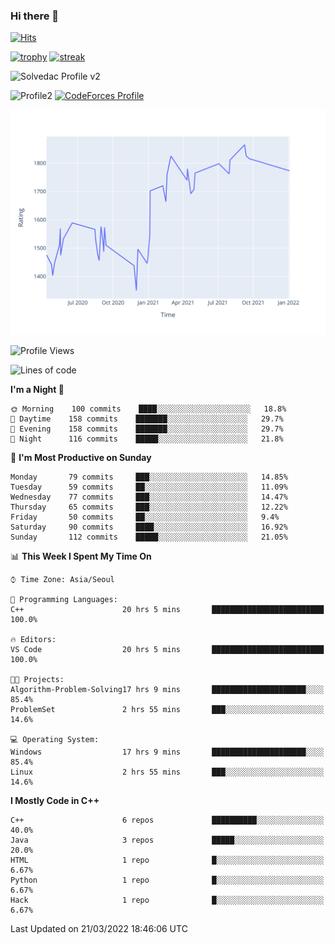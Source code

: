 ### Hi there 👋

<!--
**ingyu1008/ingyu1008** is a ✨ _special_ ✨ repository because its `README.md` (this file) appears on your GitHub profile.

Here are some ideas to get you started:

- 🔭 I’m currently working on ...
- 🌱 I’m currently learning ...
- 👯 I’m looking to collaborate on ...
- 🤔 I’m looking for help with ...
- 💬 Ask me about ...
- 📫 How to reach me: ...
- 😄 Pronouns: ...
- ⚡ Fun fact: ...
[![Github Profile](https://github-readme-stats.vercel.app/api?username=ingyu1008&count_private=true&hide=contribs,prs&show_icons=true&theme=vue-dark)](https://github.com/ingyu1008)  
-->
[![Hits](https://hits.seeyoufarm.com/api/count/incr/badge.svg?url=https%3A%2F%2Fgithub.com%2Fingyu1008)](https://github.com/ingyu1008)

[![trophy](https://github-profile-trophy.vercel.app/?username=ingyu1008&row=2&column=3&theme=flat)](https://github.com/ryo-ma/github-profile-trophy)
[![streak](https://github-readme-streak-stats.herokuapp.com/?user=ingyu1008)](https://github.com/ingyu1008)

<!-- ![Solvedac Profile](http://mazassumnida.wtf/api/v2/generate_badge?boj=ingyu1008) -->
![Solvedac Profile v2](https://github-readme-solvedac.hyp3rflow.vercel.app/api/?handle=ingyu1008)

![Profile2](https://github-readme-stats.vercel.app/api?username=ingyu1008&show_icons=true&hide_border=true&count_private=true)
[![CodeForces Profile](http://cf.leed.at?id=MatWhyTle)](https://codeforces.com/profile/MatWhyTle)

![Codeforces Graph](https://github.com/ingyu1008/Algorithm-Problem-Solving/blob/master/cfStats.svg)

<!--START_SECTION:waka-->
![Profile Views](http://img.shields.io/badge/Profile%20Views-2-blue)

![Lines of code](https://img.shields.io/badge/From%20Hello%20World%20I%27ve%20Written-621%20Thousand%20lines%20of%20code-blue)

**I'm a Night 🦉** 

```text
🌞 Morning    100 commits    ████░░░░░░░░░░░░░░░░░░░░░   18.8% 
🌆 Daytime    158 commits    ███████░░░░░░░░░░░░░░░░░░   29.7% 
🌃 Evening    158 commits    ███████░░░░░░░░░░░░░░░░░░   29.7% 
🌙 Night      116 commits    █████░░░░░░░░░░░░░░░░░░░░   21.8%

```
📅 **I'm Most Productive on Sunday** 

```text
Monday       79 commits     ███░░░░░░░░░░░░░░░░░░░░░░   14.85% 
Tuesday      59 commits     ██░░░░░░░░░░░░░░░░░░░░░░░   11.09% 
Wednesday    77 commits     ███░░░░░░░░░░░░░░░░░░░░░░   14.47% 
Thursday     65 commits     ███░░░░░░░░░░░░░░░░░░░░░░   12.22% 
Friday       50 commits     ██░░░░░░░░░░░░░░░░░░░░░░░   9.4% 
Saturday     90 commits     ████░░░░░░░░░░░░░░░░░░░░░   16.92% 
Sunday       112 commits    █████░░░░░░░░░░░░░░░░░░░░   21.05%

```


📊 **This Week I Spent My Time On** 

```text
⌚︎ Time Zone: Asia/Seoul

💬 Programming Languages: 
C++                      20 hrs 5 mins       █████████████████████████   100.0%

🔥 Editors: 
VS Code                  20 hrs 5 mins       █████████████████████████   100.0%

🐱‍💻 Projects: 
Algorithm-Problem-Solving17 hrs 9 mins       █████████████████████░░░░   85.4% 
ProblemSet               2 hrs 55 mins       ███░░░░░░░░░░░░░░░░░░░░░░   14.6%

💻 Operating System: 
Windows                  17 hrs 9 mins       █████████████████████░░░░   85.4% 
Linux                    2 hrs 55 mins       ███░░░░░░░░░░░░░░░░░░░░░░   14.6%

```

**I Mostly Code in C++** 

```text
C++                      6 repos             ██████████░░░░░░░░░░░░░░░   40.0% 
Java                     3 repos             █████░░░░░░░░░░░░░░░░░░░░   20.0% 
HTML                     1 repo              █░░░░░░░░░░░░░░░░░░░░░░░░   6.67% 
Python                   1 repo              █░░░░░░░░░░░░░░░░░░░░░░░░   6.67% 
Hack                     1 repo              █░░░░░░░░░░░░░░░░░░░░░░░░   6.67%

```



 Last Updated on 21/03/2022 18:46:06 UTC
<!--END_SECTION:waka-->
